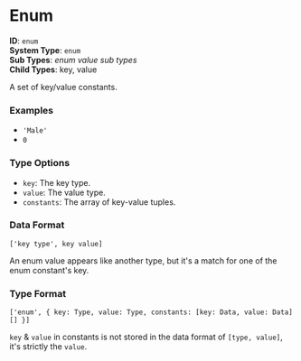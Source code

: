 # Enum

**ID**: `enum`  
**System Type**: `enum`  
**Sub Types**: *enum value sub types*  
**Child Types**: key, value  

A set of key/value constants.

### Examples

- `'Male'`
- `0`

### Type Options

- `key`: The key type.
- `value`: The value type.
- `constants`: The array of key-value tuples.

### Data Format

```
['key type', key value]
```

An enum value appears like another type, but it's a match for one of the enum constant's key.

### Type Format

```
['enum', { key: Type, value: Type, constants: [key: Data, value: Data][] }]
```

`key` & `value` in constants is not stored in the data format of `[type, value]`, it's strictly the `value`.

